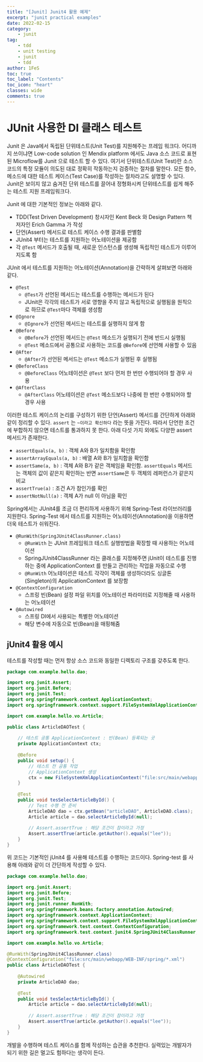 ```yaml
---
title: "[Junit] Junit4 활용 예제"
excerpt: "junit practical examples"
date: 2022-02-15
category:
    - junit
tag:
    - tdd
    - unit testing
    - junit
    - tdd
author: 1FeS
toc: true
toc_label: "Contents"
toc_icon: "heart"
classes: wide
comments: true
---
```


# JUnit 사용한 DI 클래스 테스트

Junit 은 Java에서 독립된 단위테스트(Unit Test)를 지원해주는 프레임 워크다. 어디까지 쓰이냐면 Low-code solution 인 Mendix platform 에서도 Java 소스 코드로 표현된 Microflow를 Junit 으로 테스트 할 수 있다. 여기서 단위테스트(Unit Test)란 소스 코드의 특정 모듈이 의도된 대로 정확히 작동하는지 검증하는 절차를 말한다. 모든 함수, 메소드에 대한 테스트 케이스(Test Case)를 작성하는 절차라고도 설명할 수 있다. Junit은 보이지 않고 숨겨진 단위 테스트를 끌어내 정형화시켜 단위테스트를 쉽게 해주는 테스트 지원 프레임워크다.

Junit 에 대한 기본적인 정보는 아래와 같다.

- TDD(Test Driven Development) 창시자인 Kent Beck 와 Design Pattern 책 저자인 Erich Gamma 가 작성
- 단언(Assert) 메서드로 테스트 케이스 수행 결과를 판별함
- JUnit4 부터는 테스트를 지원하는 어노테이션을 제공함
- 각 `@Test` 메서드가 호출될 때, 새로운 인스턴스를 생성해 독립적인 테스트가 이루어지도록 함

JUnit 에서 테스트를 지원하는 어노테이션(Annotation)을 간략하게 살펴보면 아래와 같다.

- `@Test`
    - `@Test`가 선언된 메서드는 테스트를 수행하는 메서드가 된다
    - JUnit은 각각의 테스트가 서로 영향을 주지 않고 독립적으로 실행됨을 원칙으로 하므로 `@Test`마다 객체를 생성함
- `@Ignore`
    - `@Ignore`가 선언된 메서드는 테스트를 실행하지 않게 함
- `@Before`
    - `@Before`가 선언된 메서드는 `@Test` 메소드가 실행되기 전에 반드시 실행됨
    - `@Test` 메소드에서 공통으로 사용하는 코드를 `@Before`에 선언해 사용할 수 있음
- `@After`
    - `@After`가 선언된 메서드는 `@Test` 메소드가 실행된 후 실행됨
- `@BeforeClass`
    - `@BeforeClass` 어노테이션은 `@Test` 보다 먼저 한 번만 수행되어야 할 경우 사용
- `@AfterClass`
    - `@AfterClass` 어노테이션은 `@Test` 메소드보다 나중에 한 번만 수행되어야 할 경우 사용

이러한 테스트 케이스의 논리를 구성하기 위한 단언(Assert) 메서드를 간단하게 아래와 같이 정리할 수 있다. `assert` 는 `~이라고 확신하다` 라는 뜻을 가진다. 따라서 단언한 조건에 부합하지 않으면 테스트를 통과하지 못 한다. 아래 다섯 가지 외에도 다양한 assert 메서드가 존재한다.

- `assertEquals(a, b)` : 객체 A와 B가 일치함을 확인함
- `assertArrayEquals(a, b)` : 배열 A와 B가 일치함을 확인함
- `assertSame(a, b)` : 객체 A와 B가 같은 객체임을 확인함. `assertEquals` 메서드는 객체의 값이 같은지 확인하는 반면 `assertSame`은 두 객체의 레퍼런스가 같은지 비교
- `assertTrue(a)` : 조건 A가 참인가를 확인
- `assertNotNull(a)` : 객체 A가 null 이 아님을 확인

Spring에서는 JUnit4를 조금 더 편리하게 사용하기 위해 Spring-Test 라이브러리를 지원한다. Spring-Test 에서 테스트를 지원하는 어노테이션(Annotation)을 이용하면 더욱 테스트가 쉬워진다.

- `@RunWith(SpringJUnit4ClassRunner.class)`
    - `@RunWith` 는 JUnit 프레임워크 테스트 실행방법을 확장할 때 사용하는 어노테이션
    - SpringJUnit4ClassRunner 라는 클래스를 지정해주면 jUnit이 테스트를 진행하는 중에 ApplicationContext 를 만들고 관리하는 작업을 자동으로 수행
    - `@RunWith` 어노테이션은 테스트 각각이 객체를 생성하더라도 싱글톤(Singleton)의 ApplicationContext 를 보장함
- `@ContextConfiguration`
    - 스프링 빈(Bean) 설정 파일 위치를 어노테이션 파라미터로 지정해줄 때 사용하는 어노테이션
- `@Autowired`
    - 스프링 DI에서 사용되는 특별한 어노테이션
    - 해당 변수에 자동으로 빈(Bean)을 매핑해줌

## jUnit4 활용 예시

테스트를 작성할 때는 먼저 항상 소스 코드와 동일한 디렉토리 구조를 갖추도록 한다. 

```java
package com.example.hello.dao;

import org.junit.Assert;
import org.junit.Before;
import org.junit.Test;
import org.springframework.context.ApplicationContext;
import org.springframework.context.support.FileSystemXmlApplicationContext;

import com.example.hello.vo.Article;

public class ArticleDAOTest {
	
	// 테스트 공통 ApplicationContext : 빈(Bean) 등록되는 곳
	private ApplicationContext ctx;
	
	@Before
	public void setup() {
		// 테스트 전 공통 작업 
		// ApplicationContext 생성
		ctx = new FileSystemXmlApplicationContext("file:src/main/webapp/WEB-INF/spring/*.xml");
	}
	
	@Test
	public void tesSelectArticleById() {
		// Test 수행 전 준비
		ArticleDAO dao = ctx.getBean("articleDAO", ArticleDAO.class);
		Article article = dao.selectArticleById(null);
		
		// Assert.assertTrue : 해당 조건이 참이라고 가정
		Assert.assertTrue(article.getAuthor().equals("lee"));
	}
}
```

위 코드는 기본적인 jUnit4 를 사용해 테스트를 수행하는 코드이다. Spring-test 를 사용해 아래와 같이 더 간단하게 작성할 수 있다.

```java
package com.example.hello.dao;

import org.junit.Assert;
import org.junit.Before;
import org.junit.Test;
import org.junit.runner.RunWith;
import org.springframework.beans.factory.annotation.Autowired;
import org.springframework.context.ApplicationContext;
import org.springframework.context.support.FileSystemXmlApplicationContext;
import org.springframework.test.context.ContextConfiguration;
import org.springframework.test.context.junit4.SpringJUnit4ClassRunner;

import com.example.hello.vo.Article;

@RunWith(SpringJUnit4ClassRunner.class)
@ContextConfiguration("file:src/main/webapp/WEB-INF/spring/*.xml")
public class ArticleDAOTest {
	
	@Autowired
	private ArticleDAO dao;
	
	@Test
	public void tesSelectArticleById() {
		Article article = dao.selectArticleById(null);
		
		// Assert.assertTrue : 해당 조건이 참이라고 가정
		Assert.assertTrue(article.getAuthor().equals("lee"));
	}
}
```

개발을 수행하며 테스트 케이스를 함께 작성하는 습관을 추천한다. 실력있는 개발자가 되기 위한 길은 멀고도 험하다는 생각이 든다.